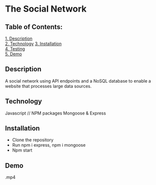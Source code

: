 # The Social Network

 ## Table of Contents:  
[1. Description](#Description)  
[2. Technology](#Technology) 
[3. Installation](#Installation)  
[4. Testing](#Testing)  
[5. Demo](#Demo)  

## Description

A social network using API endpoints and a NoSQL database to enable a website that processes large data sources.

  
## Technology
Javascript // NPM packages Mongoose & Express 

## Installation 
- Clone the repository
- Run npm i express, npm i mongoose
- Npm start


## Demo

.mp4